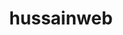---
title: hussainweb
github: https://github.com/hussainweb
mode: dark
transition: 3s
archetype:
- Minimalistic
---